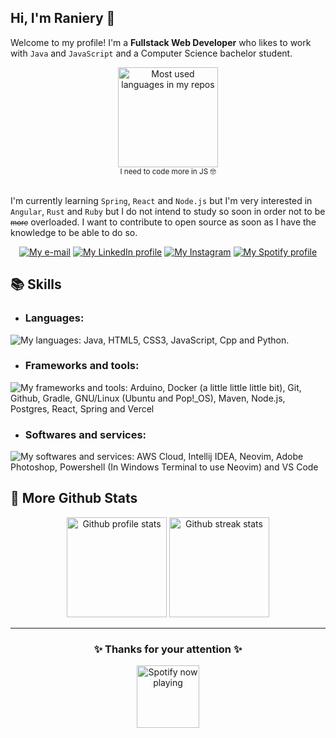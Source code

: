 ## Hi, I'm Raniery 👋

<!--About me-->

Welcome to my profile!
I'm a **Fullstack Web Developer** who likes to work with `Java` and `JavaScript` and a Computer Science bachelor student.

<div align="center">
  <a href="#">
    <img
      src="https://github-readme-stats.vercel.app/api/top-langs/?username=Ranieeery&layout=compact&langs_count=6&text_color=ffffff&theme=react&hide=jupyter%20notebook&hide_border=true&show_icons"
      alt="Most used languages in my repos" height="160em"/>
  </a>
  <br>
  <small>I need to code more in JS 🤓</small>
</div>
<br>

I'm currently learning `Spring`, `React` and `Node.js` but I'm very interested in `Angular`, `Rust` and `Ruby` but I do
not intend to study so soon in order not to be <small>~~more~~</small> overloaded. I want to contribute to open source
as soon as I have the knowledge to be able to do so.

<div align="center">
  <a href="mailto:raniery2003@hotmail.com">
    <img
      src="https://custom-icon-badges.demolab.com/badge/e%E2%80%93mail-0078D4.svg?logo=maildotru&logoColor=white&style=for-the-badge"
      alt="My e-mail"/></a>
  <a href="https://www.linkedin.com/in/ranierygoulart/">
    <img
      src="https://custom-icon-badges.demolab.com/badge/LinkedIn-288AB8.svg?logo=linkedin&logoColor=white&style=for-the-badge"
      alt="My LinkedIn profile"/></a>
  <a href="https://www.instagram.com/ranierygoulart/">
    <img
      src="https://custom-icon-badges.demolab.com/badge/Instagram-E4405F.svg?logo=instagram&logoColor=white&style=for-the-badge"
      alt="My Instagram"/></a>
  <a href="https://open.spotify.com/user/21ewv2m2bdpfh7ce64v6x2dta">
    <img
      src="https://custom-icon-badges.demolab.com/badge/Spotify-1DB954.svg?logo=spotify&logoColor=white&style=for-the-badge"
      alt="My Spotify profile"/></a>
</div>

<!--Skills-->

## 📚 Skills

- ### Languages:

<p href="https://skillicons.dev">
   <img 
    src="https://skillicons.dev/icons?i=java,html,css,js,cpp,py"
    alt="My languages: Java, HTML5, CSS3, JavaScript, Cpp and Python."/>
</p>

- ### Frameworks and tools:

<p href="https://skillicons.dev">
  <img
    src="https://skillicons.dev/icons?i=arduino,docker,git,github,gradle,linux,maven,nodejs,postgres,react,spring,vercel&perline=6"
    alt="My frameworks and tools: Arduino, Docker (a little little little bit), Git, Github, Gradle, GNU/Linux (Ubuntu and Pop!_OS), Maven, Node.js, Postgres, React, Spring and Vercel"/>
    </p>

  - ### Softwares and services:
<p href="https://skillicons.dev">
  <img src="https://skillicons.dev/icons?i=aws,idea,neovim,ps,powershell,vscode"
    alt="My softwares and services: AWS Cloud, Intellij IDEA, Neovim, Adobe Photoshop, Powershell (In Windows Terminal to use Neovim) and VS Code"/>
</p>

<!--More stats-->

## 📁 More Github Stats

<div align='center'>
  <a href="#">
    <img
      src="https://github-readme-stats.vercel.app/api?username=ranieeery&show_icons=true&text_color=ffffff&theme=react&count_private=true&hide_border=true"
      alt="Github profile stats" height="160em" /></a>
  <!--https://github.com/anuraghazra/github-readme-stats-->
  <a href="#">
    <img
      src="https://streak-stats.demolab.com?user=Ranieeery&dates=ffffff&theme=react&date_format=j%20M%5B%20Y%5D&ring=ffffff&fire=61dafb&sideNums=ffffff&currStreakNum=ffffff&hide_border=true"
      alt="Github streak stats" height="160em" /></a>
  <!--https://github.com/DenverCoder1/github-readme-streak-stats-->
</div>

---

<!--Spotify and thanks-->

<div align="center">

### ✨ Thanks for your attention ✨
  <a href="https://www.behance.net/gallery/36569841/Coffee-in-rain-gif-animation">
    <img
      src="https://spotify-github-profile.vercel.app/api/view?uid=21ewv2m2bdpfh7ce64v6x2dta&cover_image=true&theme=natemoo-re&bar_color=00d7f6&bar_color_cover=false"
      alt="Spotify now playing" height="100em"/>
  </a>
</div>
